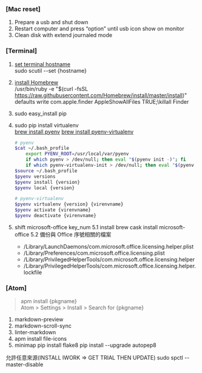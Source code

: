 ### [Mac reset]
1. Prepare a usb and shut down
2. Restart computer and press “option” until usb icon show on monitor
3. Clean disk with extend journaled mode


### [Terminal]
1. [set terminal hostname](http://coolfire.fetag.org/%E6%9B%B4%E6%94%B9-mac-%E5%9C%A8-terminal-%E9%A1%AF%E7%A4%BA%E7%9A%84-hostname/)    
   sudo scutil --set {hostname}

2. [install Homebrew](http://brew.sh/index_zh-tw.html)   
   /usr/bin/ruby -e "$(curl -fsSL https://raw.githubusercontent.com/Homebrew/install/master/install)"      
defaults write com.apple.finder AppleShowAllFiles TRUE;\killall Finder

3. sudo easy_install pip

4. sudo pip install virtualenv        
   [brew install pyenv](http://python.jobbole.com/84621/)
   [brew install pyenv-virtualenv](http://www.jianshu.com/p/1842a363257c)
   ```sh
   # pyenv
   $cat ~/.bash_profile
       export PYENV_ROOT=/usr/local/var/pyenv
       if which pyenv > /dev/null; then eval "$(pyenv init -)"; fi
       if which pyenv-virtualenv-init > /dev/null; then eval "$(pyenv virtualenv-init -)"; fi
   $source ~/.bash_profile
   $pyenv versions
   $pyenv install {version}
   $pyenv local {version}

   # pyenv-virtualenv
   $pyenv virtualenv {version} {virenvname}
   $pyenv activate {virenvname}
   $pyenv deactivate {virenvname}
   ```
5. shift microsoft-office key_num
   5.1 install
       brew cask install microsoft-office
   5.2 備份與 Office 序號相關的檔案
      - /Library/LaunchDaemons/com.microsoft.office.licensing.helper.plist
      - /Library/Preferences/com.microsoft.office.licensing.plist
      - /Library/PrivilegedHelperTools/com.microsoft.office.licensing.helper
      - /Library/PrivilegedHelperTools/com.microsoft.office.licensing.helper.lockfile

### [Atom]
>apm install {pkgname}     
>Atom > Settings > Install > Search for {pkgname}          
1. markdown-preview
2. markdown-scroll-sync
3. linter-markdown
4. apm install file-icons
5. minimap
pip install flake8
pip install --upgrade autopep8




允許任意來源(INSTALL IWORK => GET TRIAL THEN UPDATE)
sudo spctl --master-disable
